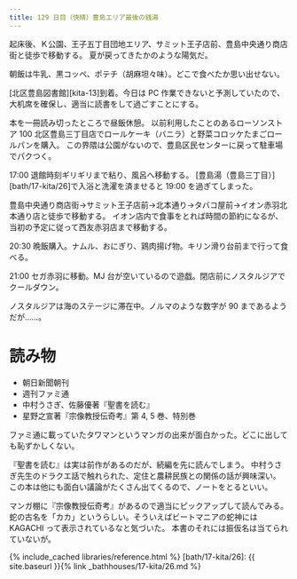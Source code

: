 ```yaml
---
title: 129 日目（快晴）豊島エリア最後の銭湯
---
```


起床後、Ｋ公園、王子五丁目団地エリア、サミット王子店前、豊島中央通り商店街と徒歩で移動する。
夏が戻ってきたかのような陽気だ。

朝飯は牛乳、黒コッペ、ポテチ（胡麻坦々味）。どこで食べたか思い出せない。

[北区豊島図書館][kita-13]到着。今日は PC 作業できないと予測していたので、
大机席を確保し、適当に読書をして過ごすことにする。

本を一冊読み切ったところで昼飯休憩。
以前利用したことのあるローソンストア 100 北区豊島三丁目店でロールケーキ（バニラ）と野菜コロッケたまごロールパンを購入。
この界隈は公園がないので、豊島区民センターに戻って駐車場でパクつく。

17:00 退館時刻ギリギリまで粘り、風呂へ移動する。
[豊島湯（豊島三丁目）][bath/17-kita/26]で入浴と洗濯を済ませると 19:00 を過ぎてしまった。

豊島中央通り商店街→サミット王子店前→北本通り→タバコ屋前→イオン赤羽北本通り店と徒歩で移動する。
イオン店内で食事をとれば時間の節約になるが、当初の予定に従って西友赤羽店まで移動する。

20:30 晩飯購入。ナムル、おにぎり、鶏肉揚げ物。キリン滑り台前まで行って食べる。

21:00 セガ赤羽に移動。MJ 台が空いているので遊戯。閉店前にノスタルジアでクールダウン。

ノスタルジアは海のステージに滞在中。ノルマのような数字が 90 まであるようだが……。

# 読み物

* 朝日新聞朝刊
* 週刊ファミ通
* 中村うさぎ、佐藤優著『聖書を読む』
* 星野之宣著『宗像教授伝奇考』第 4, 5 巻、特別巻

ファミ通に載っていたタワマンというマンガの出来が面白かった。どこに出しても恥ずかしくない。

『聖書を読む』は実は前作があるのだが、続編を先に読んでしまう。
中村うさぎ先生のドラクエ話で触れられた、定住と農耕民族との関係の話が興味深い。
この本は他にも面白い議論がたくさん出てくるので、ノートをとるといい。

マンガ棚に『宗像教授伝奇考』があるので適当にピックアップして読んでみる。
蛇の古名を「カカ」というらしい。そういえばビートマニアの蛇神には KAGACHI って表示されているなと気づいた。
本書のそれには振仮名は当てられていないが。

{% include_cached libraries/reference.html %}
[bath/17-kita/26]: {{ site.baseurl }}{% link _bathhouses/17-kita/26.md %}
